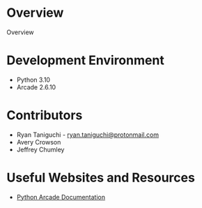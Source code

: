 # Overview
Overview 

# Development Environment
* Python 3.10
* Arcade 2.6.10

# Contributors
* Ryan Taniguchi - ryan.taniguchi@protonmail.com
* Avery Crowson
* Jeffrey Chumley

# Useful Websites and Resources
* [Python Arcade Documentation](https://api.arcade.academy/en/latest/)
